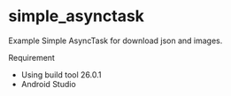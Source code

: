 # simple_asynctask
Example Simple AsyncTask for download json and images.

Requirement
- Using build tool 26.0.1
- Android Studio
